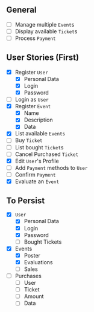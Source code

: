 

## General
- [ ] Manage multiple `Event`s
- [ ] Display available `Ticket`s
- [ ] Process `Payment`

## User Stories (First)
- [x] Register `User`
  - [x] Personal Data
  - [x] Login
  - [x] Password
- [ ] Login as `User`
- [x] Register `Event`
  - [x] Name  
  - [x] Description  
  - [x] Data  
- [x] List available `Events`  
- [ ] Buy `Ticket`  
- [ ] List bought `Ticket`s
- [ ] Cancel Purchased `Ticket` 
- [x] Edit `User`'s Profile
- [ ] Add `Payment` methods to `User`
- [ ] Confirm `Payment`
- [x] Evaluate an `Event`

## To Persist
- [x] `User`
    - [x] Personal Data
    - [x] Login
    - [x] Password
    - [ ] Bought Tickets
- [x] Events
    - [x] Poster
    - [x] Evaluations
    - [ ] Sales
- [ ] Purchases
    - [ ] User
    - [ ] Ticket
    - [ ] Amount
    - [ ] Data